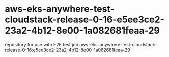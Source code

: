 # aws-eks-anywhere-test-cloudstack-release-0-16-e5ee3ce2-23a2-4b12-8e00-1a082681feaa-29
repository for use with E2E test job aws-eks-anywhere-test-cloudstack-release-0-16:e5ee3ce2-23a2-4b12-8e00-1a082681feaa-29
